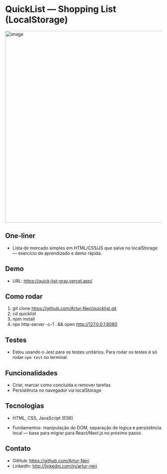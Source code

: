 # QuickList — Shopping List (LocalStorage)

<img width="1462" height="616" alt="image" src="https://github.com/user-attachments/assets/00e192be-1724-4f6f-8166-261b2550dadf" />



## One‑liner
- Lista de mercado simples em HTML/CSS/JS que salva no localStorage — exercício de aprendizado e demo rápida.

## Demo
- URL: https://quick-list-gray.vercel.app/

## Como rodar
1. git clone https://github.com/Artur-Neri/quicklist.git
2. cd quicklist
3. npm install
4. npx http-server -c-1 . && open http://127.0.0.1:8080

## Testes
- Estou usando o Jest para os testes unitários. Para rodar os testes é só rodar ```npm test``` no terminal.

## Funcionalidades
- Criar, marcar como concluída e remover tarefas
- Persistência no navegador via localStorage

## Tecnologias
- HTML, CSS, JavaScript (ES6)

- Fundamentos: manipulação do DOM, separação de lógica e persistência local — base para migrar para React/Next.js no próximo passo.

## Contato
- GitHub: https://github.com/Artur-Neri
- LinkedIn: http://linkedin.com/in/artur-neri
